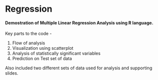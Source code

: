 # Regression
#### Demostration of Multiple Linear Regression Analysis using R language.
Key parts to the code -
1. Flow of analysis
2. Visualization using scatterplot
3. Analysis of statistically significant variables
4. Prediction on Test set of data

Also included two different sets of data used for analysis and supporting slides.
